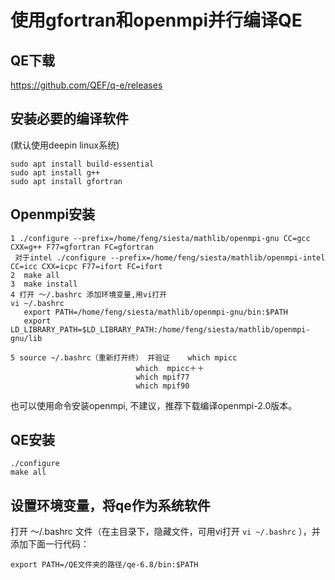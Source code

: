 # 使用gfortran和openmpi并行编译QE

## QE下载
https://github.com/QEF/q-e/releases

## 安装必要的编译软件
(默认使用deepin linux系统)
```
sudo apt install build-essential  
sudo apt install g++
sudo apt install gfortran
```

## Openmpi安装
```
1 ./configure --prefix=/home/feng/siesta/mathlib/openmpi-gnu CC=gcc CXX=g++ F77=gfortran FC=gfortran
 对于intel ./configure --prefix=/home/feng/siesta/mathlib/openmpi-intel CC=icc CXX=icpc F77=ifort FC=ifort
2  make all 
3  make install
4 打开 ～/.bashrc 添加环境变量,用vi打开
vi ~/.bashrc
   export PATH=/home/feng/siesta/mathlib/openmpi-gnu/bin:$PATH
   export LD_LIBRARY_PATH=$LD_LIBRARY_PATH:/home/feng/siesta/mathlib/openmpi-gnu/lib

5 source ~/.bashrc（重新打开终） 并验证    which mpicc
                            which  mpicc＋＋
                            which mpif77
                            which mpif90
```
也可以使用命令安装openmpi, 不建议，推荐下载编译openmpi-2.0版本。

## QE安装
```
./configure
make all
```
## 设置环境变量，将qe作为系统软件
打开 ～/.bashrc 文件（在主目录下，隐藏文件，可用vi打开 ``` vi ~/.bashrc ``` ），并添加下面一行代码：
```
export PATH=/QE文件夹的路径/qe-6.8/bin:$PATH
```